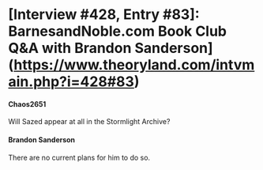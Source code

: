 # [Interview #428, Entry #83]: BarnesandNoble.com Book Club Q&A with Brandon Sanderson](https://www.theoryland.com/intvmain.php?i=428#83)

#### Chaos2651

Will Sazed appear at all in the Stormlight Archive?

#### Brandon Sanderson

There are no current plans for him to do so.

